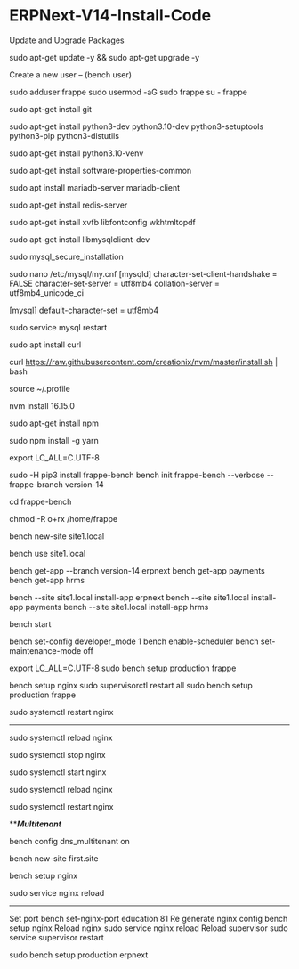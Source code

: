 # ERPNext-V14-Install-Code

Update and Upgrade Packages

sudo apt-get update -y && sudo apt-get upgrade -y

Create a new user – (bench user)

sudo adduser frappe
sudo usermod -aG sudo frappe
su - frappe 

sudo apt-get install git

sudo apt-get install python3-dev python3.10-dev python3-setuptools python3-pip python3-distutils

sudo apt-get install python3.10-venv

sudo apt-get install software-properties-common

sudo apt install mariadb-server mariadb-client

sudo apt-get install redis-server

sudo apt-get install xvfb libfontconfig wkhtmltopdf

sudo apt-get install libmysqlclient-dev

sudo mysql_secure_installation

sudo nano /etc/mysql/my.cnf
[mysqld]
character-set-client-handshake = FALSE
character-set-server = utf8mb4
collation-server = utf8mb4_unicode_ci

[mysql]
default-character-set = utf8mb4

sudo service mysql restart

sudo apt install curl

curl https://raw.githubusercontent.com/creationix/nvm/master/install.sh | bash

source ~/.profile

nvm install 16.15.0

sudo apt-get install npm

sudo npm install -g yarn

export LC_ALL=C.UTF-8

sudo -H pip3 install frappe-bench
bench init frappe-bench --verbose --frappe-branch version-14

cd frappe-bench

chmod -R o+rx /home/frappe

bench new-site site1.local

bench use site1.local

bench get-app --branch version-14 erpnext
bench get-app payments
bench get-app hrms

bench --site site1.local install-app erpnext
bench --site site1.local install-app payments
bench --site site1.local install-app hrms

bench start


bench set-config developer_mode 1
bench enable-scheduler
bench set-maintenance-mode off

export LC_ALL=C.UTF-8
sudo bench setup production frappe

bench setup nginx
sudo supervisorctl restart all
sudo bench setup production frappe


sudo systemctl restart nginx


**************

sudo systemctl reload nginx

sudo systemctl stop nginx

sudo systemctl start nginx

sudo systemctl reload nginx

sudo systemctl restart nginx


***********Multitenant*********

bench config dns_multitenant on

bench new-site first.site

bench setup nginx

sudo service nginx reload


***************

Set port
   bench set-nginx-port education 81
Re generate nginx config
   bench setup nginx
Reload nginx
  sudo service nginx reload
Reload supervisor
  sudo service supervisor restart

sudo bench setup production erpnext




